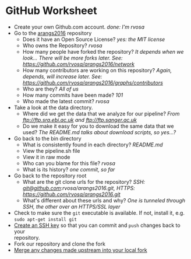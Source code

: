 GitHub Worksheet
================

* Create your own Github.com account. _done: I'm rvosa_
* Go to the [arangs2016](https://github.com/rvosa/arangs2016) repository
  - Does it have an Open Source License? _yes: the MIT license_
  - Who owns the Repository? _rvosa_
  - How many people have forked the repository? _It depends when we look... There will be more forks later. See: https://github.com/rvosa/arangs2016/network_
  - How many contributors are working on this repository? _Again, depends, will increase later. See: https://github.com/rvosa/arangs2016/graphs/contributors_
  - Who are they? _All of us_
  - How many commits have been made? _101_
  - Who made the latest commit? _rvosa_
* Take a look at the data directory.
  - Where did we get the data that we analyze for our pipeline? _From ftp://ftp.sra.ebi.ac.uk and ftp://ftp.sanger.ac.uk_
  - Do we make it easy for you to download the same data that we used? _The README.md talks about download scripts, so yes...?_
* Go back to the bin directory
  - What is consistently found in each directory? _README.md_
  - View the pipeline.sh file
  - View it in raw mode
  - Who can you blame for this file? _rvosa_
  - What is its history? _one commit, so far_
* Go back to the repository root
  - What are the git clone urls for the repository? _SSH: git@github.com:rvosa/arangs2016.git, HTTPS: https://github.com/rvosa/arangs2016.git_
  - What's different about these urls and why? _One is tunneled through SSH, the other over an HTTPS/SSL layer_
* Check to make sure the `git` executable is available. If not, install it, e.g. `sudo apt-get install git`
* [Create an SSH key](https://help.github.com/articles/generating-ssh-keys/) so that you can commit and `push` changes back to your   
  repository.
* Fork our repository and clone the fork
* [Merge any changes made upstream into your local fork](https://help.github.com/articles/merging-an-upstream-repository-into-your-fork/)
